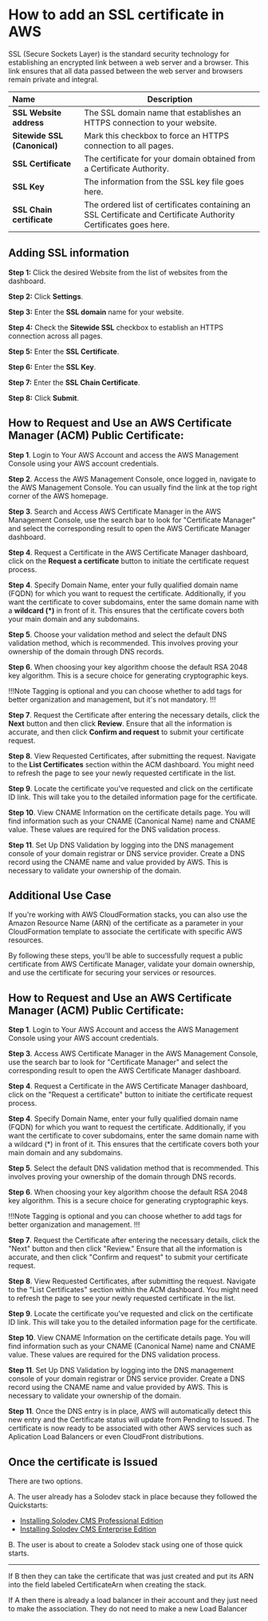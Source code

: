 # How to add an SSL certificate in AWS

SSL (Secure Sockets Layer) is the standard security technology for establishing an encrypted link between a web server and a browser. This link ensures that all data passed between the web server and browsers remain private and integral.

**Name** | **Description**
:--- | ---
**SSL Website address** | The SSL domain name that establishes an HTTPS connection to your website.
**Sitewide SSL (Canonical)** | Mark this checkbox to force an  HTTPS connection to all pages.
**SSL Certificate** | The certificate for your domain obtained from a Certificate Authority.
**SSL Key** | The information from the SSL key file goes here.
**SSL Chain certificate** | The ordered list of certificates containing an SSL Certificate and Certificate Authority Certificates goes here.

## Adding SSL information

**Step 1:** Click the desired Website from the list of websites from the dashboard.

**Step 2:** Click **Settings**.

**Step 3:** Enter the **SSL domain** name for your website.

**Step 4:** Check the **Sitewide SSL** checkbox to establish an HTTPS connection across all pages.

**Step 5:** Enter the **SSL Certificate**.

**Step 6:** Enter the **SSL Key**.

**Step 7:** Enter the **SSL Chain Certificate**.

**Step 8:** Click **Submit**.

## How to Request and Use an AWS Certificate Manager (ACM) Public Certificate:

**Step 1**. Login to Your AWS Account and access the AWS Management Console using your AWS account credentials.

**Step 2**. Access the AWS Management Console, once logged in, navigate to the AWS Management Console. You can usually find the link at the top right corner of the AWS homepage.

**Step 3**. Search and Access AWS Certificate Manager in the AWS Management Console, use the search bar to look for "Certificate Manager" and select the corresponding result to open the AWS Certificate Manager dashboard.

**Step 4**. Request a Certificate in the AWS Certificate Manager dashboard, click on the **Request a certificate** button to initiate the certificate request process.

**Step 4**. Specify Domain Name, enter your fully qualified domain name (FQDN) for which you want to request the certificate. Additionally, if you want the certificate to cover subdomains, enter the same domain name with a **wildcard (*)** in front of it. This ensures that the certificate covers both your main domain and any subdomains.

**Step 5**. Choose your validation method and select the default DNS validation method, which is recommended. This involves proving your ownership of the domain through DNS records.

**Step 6**. When choosing your key algorithm choose the default RSA 2048 key algorithm. This is a secure choice for generating cryptographic keys.

!!!Note 
Tagging is optional and you can choose whether to add tags for better organization and management, but it's not mandatory.
!!!

**Step 7**. Request the Certificate after entering the necessary details, click the **Next** button and then click **Review**. Ensure that all the information is accurate, and then click **Confirm and request** to submit your certificate request.

**Step 8**. View Requested Certificates, after submitting the request. Navigate to the **List Certificates** section within the ACM dashboard. You might need to refresh the page to see your newly requested certificate in the list.

**Step 9**. Locate the certificate you've requested and click on the certificate ID link. This will take you to the detailed information page for the certificate.

**Step 10**. View CNAME Information on the certificate details page. You will find information such as your CNAME (Canonical Name) name and CNAME value. These values are required for the DNS validation process.

**Step 11**. Set Up DNS Validation by logging into the DNS management console of your domain registrar or DNS service provider. Create a DNS record using the CNAME name and value provided by AWS. This is necessary to validate your ownership of the domain.

## Additional Use Case
If you're working with AWS CloudFormation stacks, you can also use the Amazon Resource Name (ARN) of the certificate as a parameter in your CloudFormation template to associate the certificate with specific AWS resources.

By following these steps, you'll be able to successfully request a public certificate from AWS Certificate Manager, validate your domain ownership, and use the certificate for securing your services or resources.

## How to Request and Use an AWS Certificate Manager (ACM) Public Certificate:

**Step 1**. Login to Your AWS Account and access the AWS Management Console using your AWS account credentials.

**Step 3**. Access AWS Certificate Manager in the AWS Management Console, use the search bar to look for "Certificate Manager" and select the corresponding result to open the AWS Certificate Manager dashboard.

**Step 4**. Request a Certificate in the AWS Certificate Manager dashboard, click on the "Request a certificate" button to initiate the certificate request process.

**Step 4**. Specify Domain Name, enter your fully qualified domain name (FQDN) for which you want to request the certificate. Additionally, if you want the certificate to cover subdomains, enter the same domain name with a wildcard (*) in front of it. This ensures that the certificate covers both your main domain and any subdomains.

**Step 5**. Select the default DNS validation method that is recommended. This involves proving your ownership of the domain through DNS records.

**Step 6**. When choosing your key algorithm choose the default RSA 2048 key algorithm. This is a secure choice for generating cryptographic keys.

!!!Note 
Tagging is optional and you can choose whether to add tags for better organization and management.
!!!

**Step 7**. Request the Certificate after entering the necessary details, click the "Next" button and then click "Review." Ensure that all the information is accurate, and then click "Confirm and request" to submit your certificate request.

**Step 8**. View Requested Certificates, after submitting the request. Navigate to the "List Certificates" section within the ACM dashboard. You might need to refresh the page to see your newly requested certificate in the list.

**Step 9**. Locate the certificate you've requested and click on the certificate ID link. This will take you to the detailed information page for the certificate.

**Step 10**. View CNAME Information on the certificate details page. You will find information such as your CNAME (Canonical Name) name and CNAME value. These values are required for the DNS validation process.

**Step 11**. Set Up DNS Validation by logging into the DNS management console of your domain registrar or DNS service provider. Create a DNS record using the CNAME name and value provided by AWS. This is necessary to validate your ownership of the domain.

**Step 11**. Once the DNS entry is in place, AWS will automatically detect this new entry and the Certificate status will update from Pending to Issued.  The certificate is now ready to be associated with other AWS services such as Aplication Load Balancers or even CloudFront distributions.

## Once the certificate is Issued

There are two options.

A. The user already has a Solodev stack in place because they followed the Quickstarts:
- <a href="/quickstart/solodev-pro/" target="_blank">Installing Solodev CMS Professional Edition</a>
- <a href="/quickstart/solodev-enterprise/" target="_blank">Installing Solodev CMS Enterprise Edition</a>


B. The user is about to create a Solodev stack using one of those quick starts.

------

If B then they can take the certificate that was just created and put its ARN into the field labeled CertificateArn when creating the stack.

If A then there is already a load balancer in their account and they just need to make the association. They do not need to make a new Load Balancer